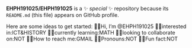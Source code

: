 **EHPH191025/EHPH191025** is a ✨ _special_ ✨ repository because its `README.md` (this file) appears on GitHub profile.

Here are some ideas to get started:
🎇🌃Hi, I’m @EHPH191025
🎇🌃interested in:ICT&HISTORY
🎇🌃currently learning:MATH
🎇🌃looking to collaborate on:NOT
🎇🌃How to reach me:GMAIL
🎇🌃Pronouns:NOT
🎇🌃Fun fact:NOT

<!---
EHPH191025/EHPH191025 is a ✨ special ✨ repository because its `README.md` (this file) appears on your GitHub profile.
You can click the Preview link to take a look at your changes.
--->
